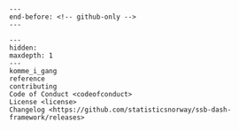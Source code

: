 ```{include} ../README.md
---
end-before: <!-- github-only -->
---
```

[license]: license
[contributor guide]: contributing
[command-line reference]: reference

```{toctree}
---
hidden:
maxdepth: 1
---
komme_i_gang
reference
contributing
Code of Conduct <codeofconduct>
License <license>
Changelog <https://github.com/statisticsnorway/ssb-dash-framework/releases>
```
